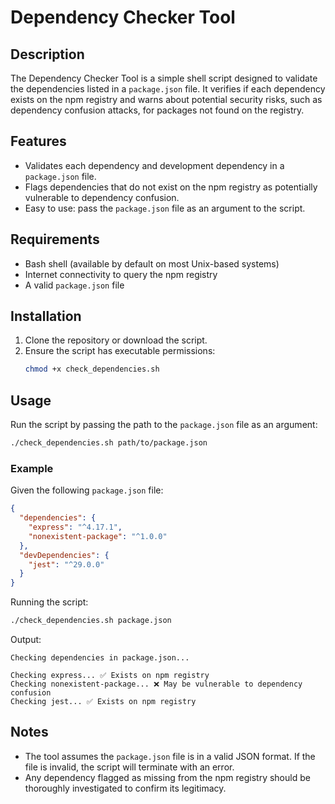 # Dependency Checker Tool

## Description

The Dependency Checker Tool is a simple shell script designed to validate the dependencies listed in a `package.json` file. It verifies if each dependency exists on the npm registry and warns about potential security risks, such as dependency confusion attacks, for packages not found on the registry.

## Features

- Validates each dependency and development dependency in a `package.json` file.
- Flags dependencies that do not exist on the npm registry as potentially vulnerable to dependency confusion.
- Easy to use: pass the `package.json` file as an argument to the script.

## Requirements

- Bash shell (available by default on most Unix-based systems)
- Internet connectivity to query the npm registry
- A valid `package.json` file

## Installation

1. Clone the repository or download the script.
2. Ensure the script has executable permissions:
   ```bash
   chmod +x check_dependencies.sh
   ```

## Usage

Run the script by passing the path to the `package.json` file as an argument:
```bash
./check_dependencies.sh path/to/package.json
```

### Example

Given the following `package.json` file:

```json
{
  "dependencies": {
    "express": "^4.17.1",
    "nonexistent-package": "^1.0.0"
  },
  "devDependencies": {
    "jest": "^29.0.0"
  }
}
```

Running the script:
```bash
./check_dependencies.sh package.json
```

Output:
```
Checking dependencies in package.json...

Checking express... ✅ Exists on npm registry
Checking nonexistent-package... ❌ May be vulnerable to dependency confusion
Checking jest... ✅ Exists on npm registry
```

## Notes

- The tool assumes the `package.json` file is in a valid JSON format. If the file is invalid, the script will terminate with an error.
- Any dependency flagged as missing from the npm registry should be thoroughly investigated to confirm its legitimacy.
